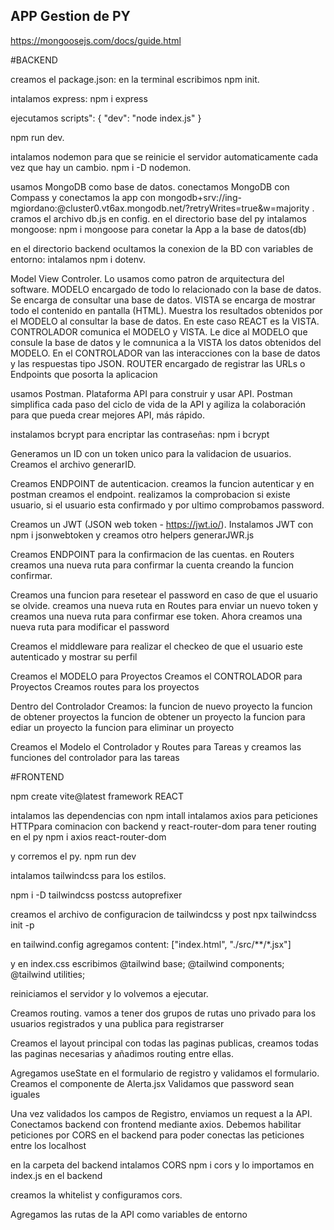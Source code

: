 ## APP Gestion de PY

https://mongoosejs.com/docs/guide.html

#BACKEND

creamos el package.json: en la terminal escribimos npm init.

intalamos express: npm i express

ejecutamos scripts": {
    "dev": "node index.js"
} 

npm run dev.

intalamos nodemon para que se reinicie el servidor automaticamente cada vez que hay un cambio. npm i -D nodemon.

usamos MongoDB como base de datos. 
conectamos MongoDB con Compass y conectamos la app con mongodb+srv://ing-mgiordano:<password>@cluster0.vt6ax.mongodb.net/?retryWrites=true&w=majority .
cramos el archivo db.js en config.
en el directorio base del py intalamos mongoose: npm i mongoose para conetar la App a la base de datos(db)

en el directorio backend
ocultamos la conexion de la BD con variables de entorno: intalamos npm i dotenv.

Model View Controler. Lo usamos como patron de arquitectura del software. 
MODELO encargado de todo lo relacionado con la base de datos. Se encarga de consultar una base de datos.
VISTA se encarga de mostrar todo el contenido en pantalla (HTML). Muestra los resultados obtenidos por el MODELO al consultar la base de datos. En este caso REACT es la VISTA.
CONTROLADOR comunica el MODELO y VISTA. Le dice al MODELO que consule la base de datos y le comnunica a la VISTA los datos obtenidos del MODELO. En el CONTROLADOR van las interacciones con la base de datos y las respuestas tipo JSON.
ROUTER encargado de registrar las URLs o Endpoints que posorta la aplicacion


usamos Postman. Plataforma API para construir y usar API. Postman simplifica cada paso del ciclo de vida de la API y agiliza la colaboración para que pueda crear mejores API, más rápido.

instalamos bcrypt para encriptar las contraseñas: npm i bcrypt

Generamos un ID con un token unico para la validacion de usuarios. Creamos el archivo generarID. 

Creamos ENDPOINT de autenticacion. creamos la funcion autenticar y en postman creamos el endpoint.
realizamos la comprobacion si existe usuario, si el usuario esta confirmado y por ultimo comprobamos password.

Creamos un JWT (JSON web token - https://jwt.io/). Instalamos JWT con npm i jsonwebtoken y creamos otro helpers generarJWR.js

Creamos ENDPOINT para la confirmacion de las cuentas.
en Routers creamos una nueva ruta para confirmar la cuenta creando la funcion confirmar.

Creamos una funcion para resetear el password en caso de que el usuario se olvide. 
creamos una nueva ruta en Routes para enviar un nuevo token y creamos una nueva ruta para confirmar ese token.
Ahora creamos una nueva ruta para modificar el password

Creamos el middleware para realizar el checkeo de que el usuario este autenticado y mostrar su perfil

Creamos el MODELO para Proyectos
Creamos el CONTROLADOR para Proyectos
Creamos routes para los proyectos

Dentro del Controlador Creamos:
 la funcion de nuevo proyecto
 la funcion de obtener proyectos 
 la funcion de obtener un proyecto
 la funcion para ediar un proyecto
 la funcion para eliminar un proyecto

Creamos el Modelo el Controlador y Routes para Tareas
 y creamos las funciones del controlador para las tareas


#FRONTEND

npm create vite@latest
framework REACT

intalamos las dependencias con npm intall
intalamos axios para peticiones HTTPpara cominacion con backend y react-router-dom para tener routing en el py
npm i axios react-router-dom

y corremos el py. npm run dev

intalamos tailwindcss para los estilos.

npm i -D tailwindcss postcss autoprefixer

creamos el archivo de configuracion de tailwindcss y post
npx tailwindcss init -p

en tailwind.config agregamos content: ["index.html", "./src/**/*.jsx"]

y en index.css escribimos @tailwind base;
@tailwind components;
@tailwind utilities;

reiniciamos el servidor y lo volvemos a ejecutar.

Creamos routing. 
vamos a tener dos grupos de rutas uno privado para los usuarios registrados y una publica para registrarser

Creamos el layout principal con todas las paginas publicas, creamos todas las paginas necesarias y añadimos routing entre ellas.

Agregamos useState en el formulario de registro y validamos el formulario. 
Creamos el componente de Alerta.jsx
Validamos que password sean iguales

Una vez validados los campos de Registro, enviamos un request a la API. Conectamos backend con frontend mediante axios.
Debemos habilitar peticiones por CORS en el backend para poder conectas las peticiones entre los localhost

en la carpeta del backend intalamos CORS 
npm i cors 
y lo importamos en index.js en el backend

creamos la whitelist y configuramos cors.

Agregamos las rutas de la API como variables de entorno